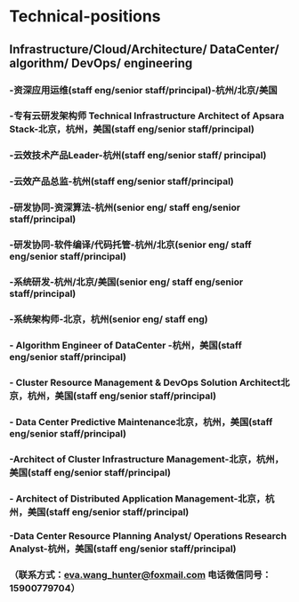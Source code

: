# Technical-positions
## Infrastructure/Cloud/Architecture/ DataCenter/ algorithm/ DevOps/ engineering
###  -资深应用运维(staff eng/senior staff/principal)-杭州/北京/美国
###  -专有云研发架构师 Technical Infrastructure Architect of Apsara Stack-北京，杭州，美国(staff eng/senior staff/principal)
###  -云效技术产品Leader-杭州(staff eng/senior staff/ principal)
###  -云效产品总监-杭州(staff eng/senior staff/principal)
###  -研发协同-资深算法-杭州(senior eng/ staff eng/senior staff/principal)
###  -研发协同-软件编译/代码托管-杭州/北京(senior eng/ staff eng/senior staff/principal)
###  -系统研发-杭州/北京/美国(senior eng/ staff eng/senior staff/principal)
###  -系统架构师-北京，杭州(senior eng/ staff eng)
###  - Algorithm Engineer of DataCenter -杭州，美国(staff eng/senior staff/principal)
###  - Cluster Resource Management & DevOps Solution Architect北京，杭州，美国(staff eng/senior staff/principal)
###  - Data Center Predictive Maintenance北京，杭州，美国(staff eng/senior staff/principal)
###  -Architect of Cluster Infrastructure Management-北京，杭州，美国(staff eng/senior staff/principal)
###  - Architect of Distributed Application Management-北京，杭州，美国(staff eng/senior staff/principal)
###  -Data Center Resource Planning Analyst/ Operations Research Analyst-杭州，美国(staff eng/senior staff/principal)
### （联系方式：eva.wang_hunter@foxmail.com   电话微信同号：15900779704）
